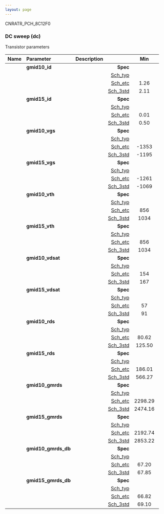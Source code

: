 ```yaml
---
layout: page
---
```




CNRATR_PCH_8C12F0

### DC sweep (dc)

Transistor parameters



|**Name**|**Parameter**|**Description**| |**Min**|**Typ**|**Max**| Unit|
|:---|:---|:---|---:|:---:|:---:|:---:| ---:|
||**gmid10\_id** | | **Spec**  |  | **0.00** |  | **uA** |
| | | |<a href='results/dc_Sch_typical.html'>Sch_typ</a>| | 2.13 |  | |
| | | |<a href='results/dc_Sch_etc.html'>Sch_etc</a>|1.26 | 2.24 | 3.41 | |
| | | |<a href='results/dc_Sch_mc.html'>Sch_3std</a>|2.11 | 2.14 | 2.17 | |
||**gmid15\_id** | | **Spec**  |  | **0.00** |  | **uA** |
| | | |<a href='results/dc_Sch_typical.html'>Sch_typ</a>| | 0.51 |  | |
| | | |<a href='results/dc_Sch_etc.html'>Sch_etc</a>|0.01 | 0.63 | 1.15 | |
| | | |<a href='results/dc_Sch_mc.html'>Sch_3std</a>|0.50 | 0.51 | 0.52 | |
||**gmid10\_vgs** | | **Spec**  |  | **0** |  | **mV** |
| | | |<a href='results/dc_Sch_typical.html'>Sch_typ</a>| | -1192 |  | |
| | | |<a href='results/dc_Sch_etc.html'>Sch_etc</a>|-1353 | -1162 | -958 | |
| | | |<a href='results/dc_Sch_mc.html'>Sch_3std</a>|-1195 | -1192 | -1189 | |
||**gmid15\_vgs** | | **Spec**  |  | **0** |  | **mV** |
| | | |<a href='results/dc_Sch_typical.html'>Sch_typ</a>| | -1066 |  | |
| | | |<a href='results/dc_Sch_etc.html'>Sch_etc</a>|-1261 | -1019 | -603 | |
| | | |<a href='results/dc_Sch_mc.html'>Sch_3std</a>|-1069 | -1066 | -1062 | |
||**gmid10\_vth** | | **Spec**  |  | **0** |  | **mV** |
| | | |<a href='results/dc_Sch_typical.html'>Sch_typ</a>| | 1038 |  | |
| | | |<a href='results/dc_Sch_etc.html'>Sch_etc</a>|856 | 1013 | 1170 | |
| | | |<a href='results/dc_Sch_mc.html'>Sch_3std</a>|1034 | 1037 | 1040 | |
||**gmid15\_vth** | | **Spec**  |  | **0** |  | **mV** |
| | | |<a href='results/dc_Sch_typical.html'>Sch_typ</a>| | 1038 |  | |
| | | |<a href='results/dc_Sch_etc.html'>Sch_etc</a>|856 | 1013 | 1170 | |
| | | |<a href='results/dc_Sch_mc.html'>Sch_3std</a>|1034 | 1037 | 1040 | |
||**gmid10\_vdsat** | | **Spec**  |  | **0** |  | **mV** |
| | | |<a href='results/dc_Sch_typical.html'>Sch_typ</a>| | 167 |  | |
| | | |<a href='results/dc_Sch_etc.html'>Sch_etc</a>|154 | 166 | 174 | |
| | | |<a href='results/dc_Sch_mc.html'>Sch_3std</a>|167 | 167 | 168 | |
||**gmid15\_vdsat** | | **Spec**  |  | **0** |  | **mV** |
| | | |<a href='results/dc_Sch_typical.html'>Sch_typ</a>| | 91 |  | |
| | | |<a href='results/dc_Sch_etc.html'>Sch_etc</a>|57 | 91 | 109 | |
| | | |<a href='results/dc_Sch_mc.html'>Sch_3std</a>|91 | 91 | 92 | |
||**gmid10\_rds** | | **Spec**  |  | **0.00** |  | **MOhm** |
| | | |<a href='results/dc_Sch_typical.html'>Sch_typ</a>| | 126.80 |  | |
| | | |<a href='results/dc_Sch_etc.html'>Sch_etc</a>|80.62 | 153.29 | 241.86 | |
| | | |<a href='results/dc_Sch_mc.html'>Sch_3std</a>|125.50 | 126.91 | 128.32 | |
||**gmid15\_rds** | | **Spec**  |  | **0.00** |  | **MOhm** |
| | | |<a href='results/dc_Sch_typical.html'>Sch_typ</a>| | 577.56 |  | |
| | | |<a href='results/dc_Sch_etc.html'>Sch_etc</a>|186.01 | 1229.04 | 11743.98 | |
| | | |<a href='results/dc_Sch_mc.html'>Sch_3std</a>|566.27 | 577.39 | 588.51 | |
||**gmid10\_gmrds** | | **Spec**  |  | **0.00** |  | **V** |
| | | |<a href='results/dc_Sch_typical.html'>Sch_typ</a>| | 2479.26 |  | |
| | | |<a href='results/dc_Sch_etc.html'>Sch_etc</a>|2298.29 | 2436.80 | 2590.71 | |
| | | |<a href='results/dc_Sch_mc.html'>Sch_3std</a>|2474.16 | 2478.86 | 2483.55 | |
||**gmid15\_gmrds** | | **Spec**  |  | **0.00** |  | **V** |
| | | |<a href='results/dc_Sch_typical.html'>Sch_typ</a>| | 2865.56 |  | |
| | | |<a href='results/dc_Sch_etc.html'>Sch_etc</a>|2192.74 | 2803.90 | 3273.95 | |
| | | |<a href='results/dc_Sch_mc.html'>Sch_3std</a>|2853.22 | 2865.38 | 2877.55 | |
||**gmid10\_gmrds\_db** | | **Spec**  |  | **0.00** |  | **dB** |
| | | |<a href='results/dc_Sch_typical.html'>Sch_typ</a>| | 67.87 |  | |
| | | |<a href='results/dc_Sch_etc.html'>Sch_etc</a>|67.20 | 67.71 | 68.24 | |
| | | |<a href='results/dc_Sch_mc.html'>Sch_3std</a>|67.85 | 67.87 | 67.89 | |
||**gmid15\_gmrds\_db** | | **Spec**  |  | **0.00** |  | **dB** |
| | | |<a href='results/dc_Sch_typical.html'>Sch_typ</a>| | 69.14 |  | |
| | | |<a href='results/dc_Sch_etc.html'>Sch_etc</a>|66.82 | 68.93 | 70.29 | |
| | | |<a href='results/dc_Sch_mc.html'>Sch_3std</a>|69.10 | 69.14 | 69.17 | |

